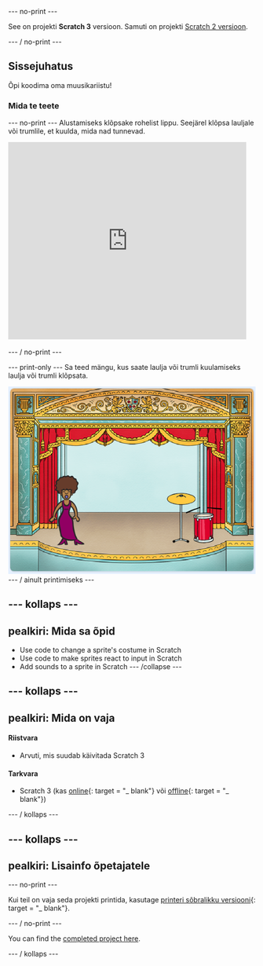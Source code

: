 \--- no-print \---

See on projekti **Scratch 3** versioon. Samuti on projekti [Scratch 2 versioon](https://projects.raspberrypi.org/en/projects/rock-band-scratch2).

\--- / no-print \---

## Sissejuhatus

Õpi koodima oma muusikariistu!

### Mida te teete

\--- no-print \--- Alustamiseks klõpsake rohelist lippu. Seejärel klõpsa lauljale või trumlile, et kuulda, mida nad tunnevad.

<div class="scratch-preview">
  <iframe allowtransparency="true" width="485" height="402" src="https://scratch.mit.edu/projects/embed/276872220/?autostart=false" frameborder="0" scrolling="no"></iframe>
</div>

\--- / no-print \---

\--- print-only \--- Sa teed mängu, kus saate laulja või trumli kuulamiseks laulja või trumli klõpsata.

![mängu ekraanipilt](images/demo.png) \--- / ainult printimiseks \---

## \--- kollaps \---

## pealkiri: Mida sa õpid

+ Use code to change a sprite's costume in Scratch
+ Use code to make sprites react to input in Scratch
+ Add sounds to a sprite in Scratch \--- /collapse \---

## \--- kollaps \---

## pealkiri: Mida on vaja

#### Riistvara

+ Arvuti, mis suudab käivitada Scratch 3

#### Tarkvara

+ Scratch 3 (kas [online](http://rpf.io/scratchon){: target = "_ blank"} või [offline](http://rpf.io/scratchoff){: target = "_ blank"})

\--- / kollaps \---

## \--- kollaps \---

## pealkiri: Lisainfo õpetajatele

\--- no-print \---

Kui teil on vaja seda projekti printida, kasutage [printeri sõbralikku versiooni](https://projects.raspberrypi.org/en/projects/rock-band/print){: target = "_ blank"}.

\--- / no-print \---

You can find the [completed project here](http://rpf.io/p/en/rock-band-get).

\--- / kollaps \---